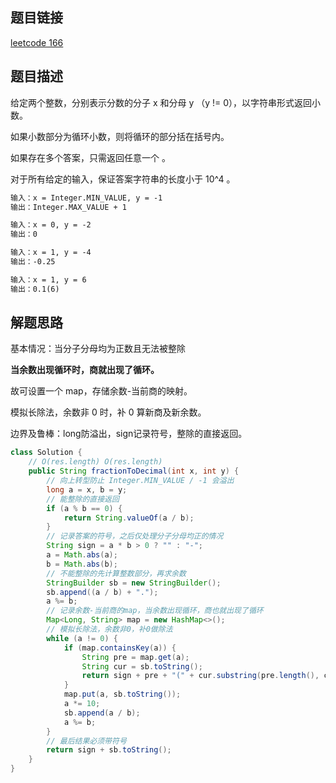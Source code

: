 ## 题目链接

[leetcode 166](https://leetcode.cn/problems/fraction-to-recurring-decimal/)

## 题目描述

给定两个整数，分别表示分数的分子 x 和分母 y （y != 0），以字符串形式返回小数。

如果小数部分为循环小数，则将循环的部分括在括号内。

如果存在多个答案，只需返回任意一个 。

对于所有给定的输入，保证答案字符串的长度小于 10^4 。

```html
输入：x = Integer.MIN_VALUE, y = -1
输出：Integer.MAX_VALUE + 1

输入：x = 0, y = -2
输出：0

输入：x = 1, y = -4
输出：-0.25

输入：x = 1, y = 6
输出：0.1(6)
```

## 解题思路

基本情况：当分子分母均为正数且无法被整除

**当余数出现循环时，商就出现了循环。**  

故可设置一个 map，存储余数-当前商的映射。

模拟长除法，余数非 0 时，补 0 算新商及新余数。  

边界及鲁棒：long防溢出，sign记录符号，整除的直接返回。


```java
class Solution {
    // O(res.length) O(res.length)
    public String fractionToDecimal(int x, int y) {
        // 向上转型防止 Integer.MIN_VALUE / -1 会溢出
        long a = x, b = y;
        // 能整除的直接返回
        if (a % b == 0) { 
            return String.valueOf(a / b);
        }
        // 记录答案的符号，之后仅处理分子分母均正的情况
        String sign = a * b > 0 ? "" : "-";
        a = Math.abs(a);
        b = Math.abs(b);
        // 不能整除的先计算整数部分，再求余数
        StringBuilder sb = new StringBuilder();
        sb.append((a / b) + ".");
        a %= b;
        // 记录余数-当前商的map，当余数出现循环，商也就出现了循环
        Map<Long, String> map = new HashMap<>();
        // 模拟长除法，余数非0，补0做除法
        while (a != 0) {
            if (map.containsKey(a)) {
                String pre = map.get(a);
                String cur = sb.toString();
                return sign + pre + "(" + cur.substring(pre.length(), cur.length()) + ")";
            }
            map.put(a, sb.toString());
            a *= 10;
            sb.append(a / b);
            a %= b;
        }
        // 最后结果必须带符号
        return sign + sb.toString(); 
    }
}
```
